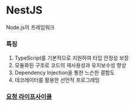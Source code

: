 # NestJS
Node.js의 프레임워크

### 특징
1. TypeScript를 기본적으로 지원하여 타입 안정성 보장
2. 모듈화된 구조로 코드의 재사용성과 유지보수성 향상
3. Dependency Injection을 통한 느슨한 결합도
4. 데코레이터를 활용한 선언적 프로그래밍

### [요청 라이프사이클](./Request-Lifecycle)